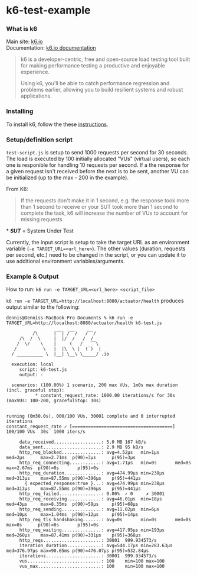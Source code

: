 # k6-test-example

### What is k6

Main site: [k6.io](https://k6.io/ "k6.io") \
Documentation: [k6.io documentation](https://k6.io/docs/ "k6 documentation")

> k6 is a developer-centric, free and open-source load testing tool built for making performance testing a productive and enjoyable experience.
> 
> Using k6, you'll be able to catch performance regression and problems earlier, allowing you to build resilient systems and robust applications.


### Installing
To install k6, follow the these [instructions](https://k6.io/docs/getting-started/installation/ "instructions").

### Setup/definition script

`test-script.js` is setup to send 1000 requests per second for 30 seconds.  The load is executed by 100 initially allocated "VUs" (virtual users), so each one is responible for handling 10 requests per second.  If a the response for a given request isn't received before the next is to be sent, another VU can be initialized (up to the max - 200 in the example).

From K6:
> If the requests don't make it in 1 second, e.g. the response took more than 1 second to receive or your SUT took more than 1 second to complete the task, k6 will increase the number of VUs to account for missing requests.

\* **_SUT_** = System Under Test

Currently, the input script is setup to take the target URL as an environment variable (`-e TARGET_URL=<url_here>`).  The other values (duration, requests per second, etc.) need to be changed in the script, or you can update it to use additional environment variables/arguments.


### Example & Output
How to run: `k6 run -e TARGET_URL=<url_here> <script_file>`

`k6 run -e TARGET_URL=http://localhost:8080/actuator/health` produces output similar to the following:

```
dennis@Denniss-MacBook-Pro Documents % k6 run -e TARGET_URL=http://localhost:8080/actuator/health k6-test.js

          /\      |‾‾| /‾‾/   /‾‾/   
     /\  /  \     |  |/  /   /  /    
    /  \/    \    |     (   /   ‾‾\  
   /          \   |  |\  \ |  (‾)  | 
  / __________ \  |__| \__\ \_____/ .io

  execution: local
     script: k6-test.js
     output: -

  scenarios: (100.00%) 1 scenario, 200 max VUs, 1m0s max duration (incl. graceful stop):
           * constant_request_rate: 1000.00 iterations/s for 30s (maxVUs: 100-200, gracefulStop: 30s)


running (0m30.0s), 000/100 VUs, 30001 complete and 0 interrupted iterations
constant_request_rate ✓ [======================================] 100/100 VUs  30s  1000 iters/s

     data_received..................: 5.0 MB 167 kB/s
     data_sent......................: 2.9 MB 95 kB/s
     http_req_blocked...............: avg=4.52µs   min=1µs      med=2µs      max=2.71ms  p(90)=3µs      p(95)=3µs     
     http_req_connecting............: avg=1.71µs   min=0s       med=0s       max=2.67ms  p(90)=0s       p(95)=0s      
     http_req_duration..............: avg=474.99µs min=238µs    med=313µs    max=87.55ms p(90)=396µs    p(95)=441µs   
       { expected_response:true }...: avg=474.99µs min=238µs    med=313µs    max=87.55ms p(90)=396µs    p(95)=441µs   
     http_req_failed................: 0.00%  ✓ 0     ✗ 30001
     http_req_receiving.............: avg=46.01µs  min=18µs     med=43µs     max=8.35ms  p(90)=59µs     p(95)=68µs    
     http_req_sending...............: avg=11.02µs  min=6µs      med=10µs     max=1.04ms  p(90)=12µs     p(95)=14µs    
     http_req_tls_handshaking.......: avg=0s       min=0s       med=0s       max=0s      p(90)=0s       p(95)=0s      
     http_req_waiting...............: avg=417.95µs min=193µs    med=260µs    max=87.41ms p(90)=331µs    p(95)=368µs   
     http_reqs......................: 30001  999.934573/s
     iteration_duration.............: avg=544.17µs min=283.63µs med=376.97µs max=90.65ms p(90)=476.07µs p(95)=532.84µs
     iterations.....................: 30001  999.934573/s
     vus............................: 100    min=100 max=100
     vus_max........................: 100    min=100 max=100

```

